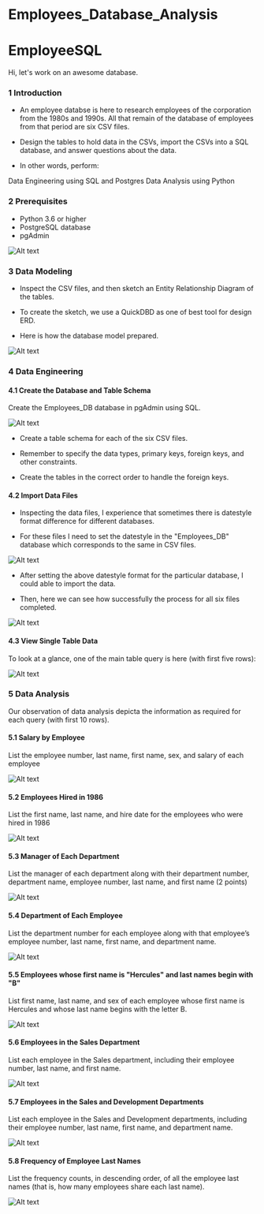 # Employees_Database_Analysis
 
# EmployeeSQL


Hi, let's work on an awesome database.


### 1 Introduction 


- An employee databse is here to research employees of the corporation from the 1980s and 1990s. All that remain of the database of employees from that period are six CSV files.

- Design the tables to hold data in the CSVs, import the CSVs into a SQL database, and answer questions about the data.

- In other words, perform:

 Data Engineering using SQL and Postgres
 Data Analysis using Python

### 2 Prerequisites

- Python 3.6 or higher
- PostgreSQL database
- pgAdmin


![Alt text](Images/postgresql.png)



### 3 Data Modeling


- Inspect the CSV files, and then sketch an Entity Relationship Diagram of the tables. 

- To create the sketch, we use a QuickDBD as one of best tool for design ERD.

- Here is how the database model prepared.


![Alt text](Images/Employees_ERD.png)


### 4 Data Engineering

#### 4.1 Create the Database and Table Schema

Create the Employees_DB database in pgAdmin using SQL.


![Alt text](<Images/Create Database.png>)



- Create a table schema for each of the six CSV files. 

- Remember to specify the data types, primary keys, foreign keys, and other constraints.

- Create the tables in the correct order to handle the foreign keys.


#### 4.2 Import Data Files 


- Inspecting the data files, I experience that sometimes there is datestyle format difference for different databases.

- For these files I need to set the datestyle in the "Employees_DB" database which corresponds to the same in CSV files.


![Alt text](Images/Alter_DB__Datestyle.png)



- After setting the above datestyle format for the particular database, I could able to import the data.

- Then, here we can see how successfully the process for all six files completed.


![Alt text](Images/Data_Import_Processes.png)


#### 4.3 View Single Table Data


To look at a glance, one of the main table query is here (with first five rows):


![Alt text](Images/Employees_Table_Data_Imported.png)



### 5 Data Analysis

Our observation of data analysis depicta the information as required for each query (with first 10 rows).


#### 5.1 Salary by Employee

List the employee number, last name, first name, sex, and salary of each employee


![Alt text](Images/1_Salary_by_Employee.png)


#### 5.2 Employees Hired in 1986

List the first name, last name, and hire date for the employees who were hired in 1986


![Alt text](Images/2_Employees_hired_in_1986.png)



#### 5.3 Manager of Each Department

List the manager of each department along with their department number, department name, employee number, last name, and first name (2 points)


![Alt text](<Images/3_manager of each department.png>)


#### 5.4 Department of Each Employee

List the department number for each employee along with that employee’s employee number, last name, first name, and department name.

![Alt text](<Images/4_Department of Each Employee.png>)

#### 5.5 Employees whose first name is "Hercules" and last names begin with "B"

List first name, last name, and sex of each employee whose first name is Hercules and whose last name begins with the letter B.


![Alt text](Images/5_Hercules.png)


#### 5.6 Employees in the Sales Department

List each employee in the Sales department, including their employee number, last name, and first name.


![Alt text](Images/6_Employees_in_Sales_Department.png)


#### 5.7 Employees in the Sales and Development Departments

List each employee in the Sales and Development departments, including their employee number, last name, first name, and department name.


![Alt text](Images/7_Sales_and_Development.png)


#### 5.8 Frequency of Employee Last Names

List the frequency counts, in descending order, of all the employee last names (that is, how many employees share each last name).


![Alt text](<Images/8_Frequency of Employees Last Name.png>)


